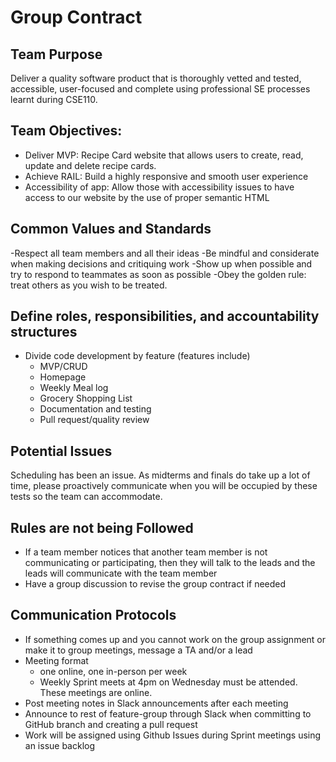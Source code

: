 # Group Contract
## Team Purpose
Deliver a quality software product that is thoroughly vetted and tested, accessible, user-focused and complete using professional SE processes learnt during CSE110.
## Team Objectives:
- Deliver MVP: Recipe Card website that allows users to create, read, update and delete recipe cards.
- Achieve RAIL: Build a highly responsive and smooth user experience
- Accessibility of app: Allow those with accessibility issues to have access to our website by the use of proper semantic HTML
## Common Values and Standards
-Respect all team members and all their ideas
-Be mindful and considerate when making decisions and critiquing work
-Show up when possible and try to respond to teammates as soon as possible
-Obey the golden rule: treat others as you wish to be treated.
## Define roles, responsibilities, and accountability structures
- Divide code development by feature (features include)
  - MVP/CRUD
  - Homepage
  - Weekly Meal log
  - Grocery Shopping List
  - Documentation and testing
  - Pull request/quality review
## Potential Issues
Scheduling has been an issue. As midterms and finals do take up a lot of time, please proactively communicate when you will be occupied by these tests so the team can accommodate. 
## Rules are not being Followed
- If a team member notices that another team member is not communicating or participating, then they will talk to the leads and the leads will communicate with the team member
- Have a group discussion to revise the group contract if needed
## Communication Protocols
- If something comes up and you cannot work on the group assignment or make it to group meetings, message a TA and/or a lead
- Meeting format 
  - one online, one in-person per week
  - Weekly Sprint meets at 4pm on Wednesday must be attended. These meetings are online.
- Post meeting notes in Slack announcements after each meeting 
- Announce to rest of feature-group through Slack when committing to GitHub branch and creating a pull request
- Work will be assigned using Github Issues during Sprint meetings using an issue backlog
